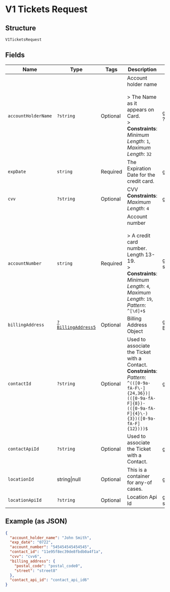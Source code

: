 
# V1 Tickets Request

## Structure

`V1TicketsRequest`

## Fields

| Name | Type | Tags | Description | Getter | Setter |
|  --- | --- | --- | --- | --- | --- |
| `accountHolderName` | `?string` | Optional | Account holder name<br><br>> The Name as it appears on Card.<br>> <br>**Constraints**: *Minimum Length*: `1`, *Maximum Length*: `32` | getAccountHolderName(): ?string | setAccountHolderName(?string accountHolderName): void |
| `expDate` | `string` | Required | The Expiration Date for the credit card. | getExpDate(): string | setExpDate(string expDate): void |
| `cvv` | `?string` | Optional | CVV<br>**Constraints**: *Maximum Length*: `4` | getCvv(): ?string | setCvv(?string cvv): void |
| `accountNumber` | `string` | Required | Account number<br><br>> A credit card number. Length 13-19.<br>> <br>**Constraints**: *Minimum Length*: `4`, *Maximum Length*: `19`, *Pattern*: `^[\d]+$` | getAccountNumber(): string | setAccountNumber(string accountNumber): void |
| `billingAddress` | [`?BillingAddress5`](../../doc/models/billing-address-5.md) | Optional | Billing Address Object | getBillingAddress(): ?BillingAddress5 | setBillingAddress(?BillingAddress5 billingAddress): void |
| `contactId` | `?string` | Optional | Used to associate the Ticket with a Contact.<br>**Constraints**: *Pattern*: `^(([0-9a-fA-F\-]{24,36})\|(([0-9a-fA-F]{8})-(([0-9a-fA-F]{4}\-){3})([0-9a-fA-F]{12})))$` | getContactId(): ?string | setContactId(?string contactId): void |
| `contactApiId` | `?string` | Optional | Used to associate the Ticket with a Contact. | getContactApiId(): ?string | setContactApiId(?string contactApiId): void |
| `locationId` | string\|null | Optional | This is a container for any-of cases. | getLocationId(): ?string | setLocationId(?string locationId): void |
| `locationApiId` | `?string` | Optional | Location Api Id | getLocationApiId(): ?string | setLocationApiId(?string locationApiId): void |

## Example (as JSON)

```json
{
  "account_holder_name": "John Smith",
  "exp_date": "0722",
  "account_number": "545454545454545",
  "contact_id": "11e95f8ec39de8fbdb0a4f1a",
  "cvv": "cvv6",
  "billing_address": {
    "postal_code": "postal_code0",
    "street": "street8"
  },
  "contact_api_id": "contact_api_id6"
}
```

